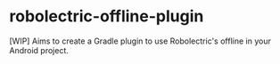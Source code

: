 # robolectric-offline-plugin
[WIP] Aims to create a Gradle plugin to use Robolectric's offline in your Android project. 
